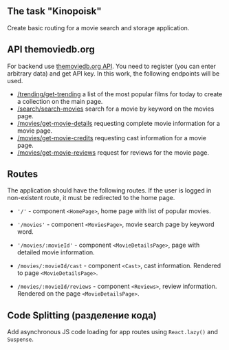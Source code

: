 ## The task "Kinopoisk"

Create basic routing for a movie search and storage application.

## API themoviedb.org

For backend use [themoviedb.org API](https://www.themoviedb.org/). You need to
register (you can enter arbitrary data) and get API key. In this work, the
following endpoints will be used.

- [/trending/get-trending](https://developers.themoviedb.org/3/trending/get-trending)
  a list of the most popular films for today to create a collection on the main
  page.
- [/search/search-movies](https://developers.themoviedb.org/3/search/search-movies)
  search for a movie by keyword on the movies page.
- [/movies/get-movie-details](https://developers.themoviedb.org/3/movies/get-movie-details)
  requesting complete movie information for a movie page.
- [/movies/get-movie-credits](https://developers.themoviedb.org/3/movies/get-movie-credits)
  requesting cast information for a movie page.
- [/movies/get-movie-reviews](https://developers.themoviedb.org/3/movies/get-movie-reviews)
  request for reviews for the movie page.

## Routes

The application should have the following routes. If the user is logged in
non-existent route, it must be redirected to the home page.

- `'/'` - component `<HomePage>`, home page with list of popular movies.

- `'/movies'` - component `<MoviesPage>`, movie search page by keyword word.

- `'/movies/:movieId'` - component `<MovieDetailsPage>`, page with detailed
  movie information.
- `/movies/:movieId/cast` - component `<Cast>`, cast information. Rendered to
  page `<MovieDetailsPage>`.
- `/movies/:movieId/reviews` - component `<Reviews>`, review information.
  Rendered on the page `<MovieDetailsPage>`.

## Code Splitting (разделение кода)

Add asynchronous JS code loading for app routes using `React.lazy()` and
`Suspense`.
